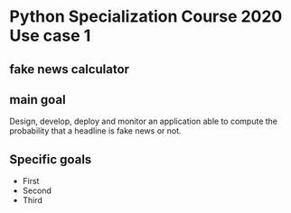 # Python Specialization Course 2020 Use case 1
## fake news calculator

## main goal

Design, develop, deploy and monitor an application able to compute the probability that a headline is fake news or not.

## Specific goals

* First 
* Second
* Third